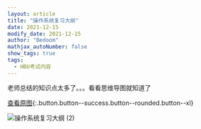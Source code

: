 ```yaml
---
layout: article
title: "操作系统复习大纲"
date: 2021-12-15
modify_date: 2021-12-15
author: "Bedoom"
mathjax_autoNumber: false
show_tags: true
tags: 
  - HBU考试内容
---
```


老师总结的知识点太多了。。。看看思维导图就知道了

<!--more-->

[查看原图](https://gitee.com/bedoom/images/raw/master/202112152008385.png){:.button.button--success.button--rounded.button--xl}

![操作系统复习大纲 (2)](https://s2.loli.net/2021/12/23/iB9MplL6wsKOzch.png)
